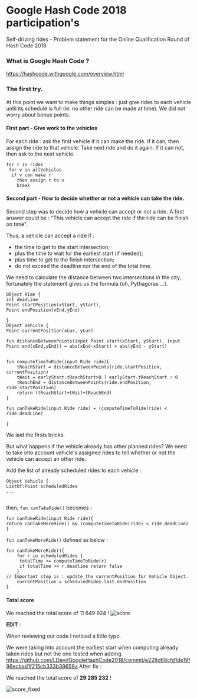 # Google Hash Code 2018 participation's 
Self-driving rides - Problem statement for the Online Qualification Round of Hash Code 2018

### What is Google Hash Code ? 
https://hashcode.withgoogle.com/overview.html

### The first try.

At this point we want to make things simples : just give rides to each vehicle until its schedule is full (ie. no other ride can be made at time).
We did not worry about bonus points.

#### First part - Give work to the vehicles

For each ride : ask the first vehicle if it can make the ride.
If it can, then assign the ride to that vehicle. Take next ride and do it again. 
If it can not, then ask to the next vehicle.

```c_cpp
for r in rides
 for v in allVehicles
  if v can make r 
    then assign r to v
    break
```

#### Second part - How to decide whether or not a vehicle can take the ride.

Second step was to decide how a vehicle can accept or not a ride.
A first answer could be : "This vehicle can accept the ride if the ride can be finish on time". 

Thus, a vehicle can accept a ride if : 
- the time to get to the start intersection;
- plus the time to wait for the earliest start (if needed); 
- plus time to get to the finish intersection;
- do not exceed the deadline nor the end of the total time.

We need to calculate the distance between two intersections in the city, fortunately the statement gives us the formula (oh, Pythagoras ...).


```
Object Ride {
int deadLine
Point startPosition(xStart, yStart),
Point endPosition(xEnd,yEnd)
                
}
Object Vehicle {
Point currentPosition(xCur, yCur)

fun distanceBetweenPoints(input Point start(xStart, yStart), input Point end(xEnd,yEnd)) = abs(xEnd-xStart) + abs(yEnd - yStart)


fun computeTimeToRide(input Ride ride){
    tReachStart = distanceBetweenPoints(ride.startPosition, currentPosition)
    tWait = earlyStart-tReachStart>0 ? earlyStart-tReachStart : 0
    tReachEnd = distanceBetweenPoints(ride.endPosition, ride.startPosition)
    return (tReachStart+tWait+tReachEnd)
}

fun canTakeRide(input Ride ride) = (computeTimeToRide(ride) < ride.deadLine)

}
```

We laid the firsts bricks. 

But what happens if the vehicle already has other planned rides?
We need to take into account vehicle's assigned rides to tell whether or not the vehicle can accept an other ride.

Add the list of already scheduled rides to each vehicle :

```
Object Vehicle {
ListOf:Point scheduledRides
...


```
then, ```fun canTakeRide()``` becomes :
```
fun canTakeRide(input Ride ride){
return canTakeMoreRide() && (computeTimeToRide(ride) < ride.deadLine)
}

```

```fun canTakeMoreRide()``` defined as below :
```
fun canTakeMoreRide(){
    for r in scheduledRides {
     totalTime += computeTimeToRide(r)
     if totalTime >= r.deadline return false
    } 
// Important step is : update the currentPosition for Vehicle Object.
    currentPosition = scheduledRides.last.endPosition
}

```

#### Total score 
We reached the total score of 11 649 924  !
![score](https://raw.githubusercontent.com/LDevi/GoogleHashCode2018/first_attempt/res/score/score.PNG)


**EDIT** :

When reviewing our code I noticed a little typo.

We were taking into account the earliest start when computing already taken rides but not the one tested when adding.
https://github.com/LDevi/GoogleHashCode2018/commit/e228d68cfd1de19f96ecbad1f215cb333b39658a
After fix : 

We reached the total score of **29 285 232** !

![score_fixed](https://raw.githubusercontent.com/LDevi/GoogleHashCode2018/first_attempt/res/score/score_fixed.PNG)
